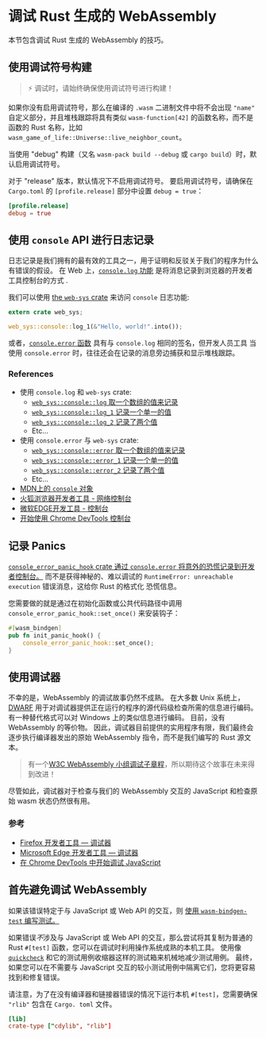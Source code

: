 # 调试 Rust 生成的 WebAssembly

本节包含调试 Rust 生成的 WebAssembly 的技巧。

## 使用调试符号构建

> ⚡ 调试时，请始终确保使用调试符号进行构建！

如果你没有启用调试符号，那么在编译的 `.wasm` 二进制文件中将不会出现 `"name"` 自定义部分，并且堆栈跟踪将具有类似 `wasm-function[42]` 的函数名称，而不是函数的 Rust 名称，比如 `wasm_game_of_life::Universe::live_neighbor_count`。

当使用 "debug" 构建（又名 `wasm-pack build --debug` 或 `cargo build`）时，默认启用调试符号。

对于 "release" 版本，默认情况下不启用调试符号。 要启用调试符号，请确保在 `Cargo.toml` 的 `[profile.release]` 部分中设置 `debug = true`：

```toml
[profile.release]
debug = true
```

## 使用 `console` API 进行日志记录

日志记录是我们拥有的最有效的工具之一，用于证明和反驳关于我们的程序为什么有错误的假设。 在 Web 上，[`console.log` 功能](https://developer.mozilla.org/en-US/docs/Web/API/Console/log) 是将消息记录到浏览器的开发者工具控制台的方式 .

我们可以使用 [the `web-sys` crate][web-sys] 来访问 `console` 日志功能:

```rust
extern crate web_sys;

web_sys::console::log_1(&"Hello, world!".into());
```

或者，[`console.error` 函数](https://developer.mozilla.org/en-US/docs/Web/API/Console/error) 具有与 `console.log` 相同的签名，但开发人员工具 当使用 `console.error` 时，往往还会在记录的消息旁边捕获和显示堆栈跟踪。

### References

* 使用 `console.log` 和 `web-sys` crate:
  * [`web_sys::console::log` 取一个数组的值来记录](https://rustwasm.github.io/wasm-bindgen/api/web_sys/console/fn.log.html)
  * [`web_sys::console::log_1` 记录一个单一的值](https://rustwasm.github.io/wasm-bindgen/api/web_sys/console/fn.log_1.html)
  * [`web_sys::console::log_2` 记录了两个值](https://rustwasm.github.io/wasm-bindgen/api/web_sys/console/fn.log_2.html)
  * Etc...
* 使用 `console.error` 与 `web-sys` crate:
  * [`web_sys::console::error` 取一个数组的值来记录](https://rustwasm.github.io/wasm-bindgen/api/web_sys/console/fn.error.html)
  * [`web_sys::console::error_1` 记录一个单一的值](https://rustwasm.github.io/wasm-bindgen/api/web_sys/console/fn.error_1.html)
  * [`web_sys::console::error_2` 记录了两个值](https://rustwasm.github.io/wasm-bindgen/api/web_sys/console/fn.error_2.html)
  * Etc...
* [MDN上的 `console` 对象](https://developer.mozilla.org/en-US/docs/Web/API/Console)
* [火狐浏览器开发者工具 - 网络控制台](https://developer.mozilla.org/en-US/docs/Tools/Web_Console)
* [微软EDGE开发工具 - 控制台](https://docs.microsoft.com/en-us/microsoft-edge/devtools-guide/console)
* [开始使用 Chrome DevTools 控制台](https://developers.google.com/web/tools/chrome-devtools/console/get-started)

## 记录 Panics

[`console_error_panic_hook` crate 通过 `console.error` 将意外的恐慌记录到开发者控制台。][panic-hook] 而不是获得神秘的、难以调试的 `RuntimeError: unreachable execution` 错误消息，这给你 Rust 的格式化 恐慌信息。

您需要做的就是通过在初始化函数或公共代码路径中调用 `console_error_panic_hook::set_once()` 来安装钩子： 

```rust
#[wasm_bindgen]
pub fn init_panic_hook() {
    console_error_panic_hook::set_once();
}
```

[panic-hook]: https://github.com/rustwasm/console_error_panic_hook

## 使用调试器

不幸的是，WebAssembly 的调试故事仍然不成熟。 在大多数 Unix 系统上，[DWARF][dwarf] 用于对调试器提供正在运行的程序的源代码级检查所需的信息进行编码。 有一种替代格式可以对 Windows 上的类似信息进行编码。 目前，没有 WebAssembly 的等价物。 因此，调试器目前提供的实用程序有限，我们最终会逐步执行编译器发出的原始 WebAssembly 指令，而不是我们编写的 Rust 源文本。

> 有一个[W3C WebAssembly 小组调试子章程][debugging-subcharter]，所以期待这个故事在未来得到改进！ 

[debugging-subcharter]: https://github.com/WebAssembly/debugging
[dwarf]: http://dwarfstd.org/

尽管如此，调试器对于检查与我们的 WebAssembly 交互的 JavaScript 和检查原始 wasm 状态仍然很有用。

### 参考

* [Firefox 开发者工具 — 调试器](https://developer.mozilla.org/en-US/docs/Tools/Debugger)
* [Microsoft Edge 开发者工具 — 调试器](https://docs.microsoft.com/en-us/microsoft-edge/devtools-guide/debugger)
* [在 Chrome DevTools 中开始调试 JavaScript](https://developers.google.com/web/tools/chrome-devtools/javascript/)

## 首先避免调试 WebAssembly

如果该错误特定于与 JavaScript 或 Web API 的交互，则 [使用 `wasm-bindgen-test` 编写测试。][wbg-test]

如果错误*不*涉及与 JavaScript 或 Web API 的交互，那么尝试将其复制为普通的 Rust `#[test]` 函数，您可以在调试时利用操作系统成熟的本机工具。 使用像 [`quickcheck`][quickcheck] 和它的测试用例收缩器这样的测试箱来机械地减少测试用例。 最终，如果您可以在不需要与 JavaScript 交互的较小测试用例中隔离它们，您将更容易找到和修复错误。

请注意，为了在没有编译器和链接器错误的情况下运行本机 `#[test]`，您需要确保 `"rlib"` 包含在 `Cargo. toml` 文件。

```toml
[lib]
crate-type ["cdylib", "rlib"]
```

[quickcheck]: https://crates.io/crates/quickcheck
[web-sys]: https://rustwasm.github.io/wasm-bindgen/web-sys/index.html
[wbg-test]: https://rustwasm.github.io/wasm-bindgen/wasm-bindgen-test/index.html
